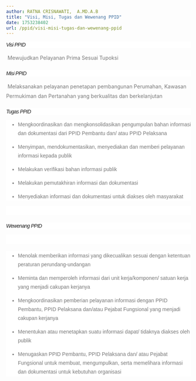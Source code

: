 ```yaml
---
author: RATNA CRISNAWATI,  A.MD.A.B
title: "Visi, Misi, Tugas dan Wewenang PPID"
date: 1753238402
url: /ppid/visi-misi-tugas-dan-wewenang-ppid
---
```


<h6 class="colored fs-21 ls-6 uppercase" style="box-sizing: border-box; --tw-border-opacity: 1; --tw-shadow: 0 0 #0000; --tw-ring-offset-width: 0px; --tw-ring-offset-color: #fff; --tw-ring-color: rgba(59, 130, 246, 0.5); --tw-ring-offset-shadow: 0 0 #0000; --tw-ring-shadow: 0 0 #0000; margin: 0px 0px 14px; font-size: 1em; font-weight: 400; line-height: 18px; letter-spacing: -0.05em; -webkit-font-smoothing: antialiased; font-family: Poppins, Arial, sans-serif; background-color: #ffffff; border: 0px solid #e5e7eb;">Visi PPID</h6>

<p style="box-sizing: border-box; --tw-border-opacity: 1; --tw-shadow: 0 0 #0000; --tw-ring-offset-width: 0px; --tw-ring-offset-color: #fff; --tw-ring-color: rgba(59, 130, 246, 0.5); --tw-ring-offset-shadow: 0 0 #0000; --tw-ring-shadow: 0 0 #0000; margin: 0px 0px 20px; letter-spacing: normal; color: #777777; line-height: 26px; font-size: 14px; border: 0px solid #e5e7eb;">&nbsp;Mewujudkan Pelayanan Prima Sesuai Tupoksi</p>

<h6 class="colored fs-21 ls-6 uppercase" style="box-sizing: border-box; --tw-border-opacity: 1; --tw-shadow: 0 0 #0000; --tw-ring-offset-width: 0px; --tw-ring-offset-color: #fff; --tw-ring-color: rgba(59, 130, 246, 0.5); --tw-ring-offset-shadow: 0 0 #0000; --tw-ring-shadow: 0 0 #0000; margin: 0px 0px 14px; font-size: 1em; font-weight: 400; line-height: 18px; letter-spacing: -0.05em; -webkit-font-smoothing: antialiased; font-family: Poppins, Arial, sans-serif; background-color: #ffffff; border: 0px solid #e5e7eb;">Misi PPID</h6>

<p style="box-sizing: border-box; --tw-border-opacity: 1; --tw-shadow: 0 0 #0000; --tw-ring-offset-width: 0px; --tw-ring-offset-color: #fff; --tw-ring-color: rgba(59, 130, 246, 0.5); --tw-ring-offset-shadow: 0 0 #0000; --tw-ring-shadow: 0 0 #0000; margin: 0px 0px 20px; letter-spacing: normal; color: #777777; line-height: 26px; font-size: 14px; border: 0px solid #e5e7eb;">&nbsp;Melaksanakan pelayanan penetapan pembangunan Perumahan, Kawasan Permukiman dan Pertanahan yang berkualitas dan berkelanjutan</p>

<p></p>

<h6 class="colored fs-21 ls-6 uppercase" style="box-sizing: border-box; margin: 0px 0px 14px; font-weight: 400; line-height: 18px; color: var(--dark--200); font-size: 1em; letter-spacing: -0.05em; -webkit-font-smoothing: antialiased; font-family: Poppins, Arial, sans-serif; background-color: #ffffff;">Tugas PPID</h6>

<ul class="list list-number list-lg light fs-20 gray7 lh-35 mt-20 mb-0" style="box-sizing: border-box; padding-left: 2rem; margin-top: 0px; color: #777777; font-family: Poppins, Arial, sans-serif; font-size: 14px; background-color: #ffffff; margin-bottom: 0px !important;">
<li style="box-sizing: border-box; line-height: 24px; margin-bottom: 13px;">Mengkoordinasikan dan mengkonsolidasikan pengumpulan bahan informasi dan dokumentasi dari PPID Pembantu dan/ atau PPID Pelaksana</li>
<li style="box-sizing: border-box; line-height: 24px; margin-bottom: 13px;">Menyimpan, mendokumentasikan, menyediakan dan memberi pelayanan informasi kepada publik</li>
<li style="box-sizing: border-box; line-height: 24px; margin-bottom: 13px;">Melakukan verifikasi bahan informasi publik</li>
<li style="box-sizing: border-box; line-height: 24px; margin-bottom: 13px;">Melakukan pemutakhiran informasi dan dokumentasi</li>
<li style="box-sizing: border-box; line-height: 24px; margin-bottom: 13px;">Menyediakan informasi dan dokumentasi untuk diakses oleh masyarakat</li>
</ul>

<p style="box-sizing: border-box; margin: 0px 0px 20px; color: #777777; line-height: 26px; font-family: Poppins, Arial, sans-serif; font-size: 14px; background-color: #ffffff;">&nbsp;</p>

<h6 class="colored fs-21 ls-6 uppercase" style="box-sizing: border-box; margin: 0px 0px 14px; font-weight: 400; line-height: 18px; color: var(--dark--200); font-size: 1em; letter-spacing: -0.05em; -webkit-font-smoothing: antialiased; font-family: Poppins, Arial, sans-serif; background-color: #ffffff;">Wewenang PPID</h6>

<p style="box-sizing: border-box; margin: 0px 0px 20px; color: #777777; line-height: 26px; font-family: Poppins, Arial, sans-serif; font-size: 14px; background-color: #ffffff;">&nbsp;</p>

<ul class="list list-number list-lg light fs-20 gray7 lh-35 mt-20 mb-0" style="box-sizing: border-box; padding-left: 2rem; margin-top: 0px; color: #777777; font-family: Poppins, Arial, sans-serif; font-size: 14px; background-color: #ffffff; margin-bottom: 0px !important;">
<li style="box-sizing: border-box; line-height: 24px; margin-bottom: 13px;">Menolak memberikan informasi yang dikecualikan sesuai dengan ketentuan peraturan perundang-undangan</li>
<li style="box-sizing: border-box; line-height: 24px; margin-bottom: 13px;">Meminta dan memperoleh informasi dari unit kerja/komponen/ satuan kerja yang menjadi cakupan kerjanya</li>
<li style="box-sizing: border-box; line-height: 24px; margin-bottom: 13px;">Mengkoordinasikan pemberian pelayanan informasi dengan PPID Pembantu, PPID Pelaksana dan/atau Pejabat Fungsional yang menjadi cakupan kerjanya</li>
<li style="box-sizing: border-box; line-height: 24px; margin-bottom: 13px;">Menentukan atau menetapkan suatu informasi dapat/ tidaknya diakses oleh publik</li>
<li style="box-sizing: border-box; line-height: 24px; margin-bottom: 13px;">Menugaskan PPID Pembantu, PPID Pelaksana dan/ atau Pejabat Fungsional untuk membuat, mengumpulkan, serta memelihara informasi dan dokumentasi untuk kebutuhan organisasi</li>
</ul>

